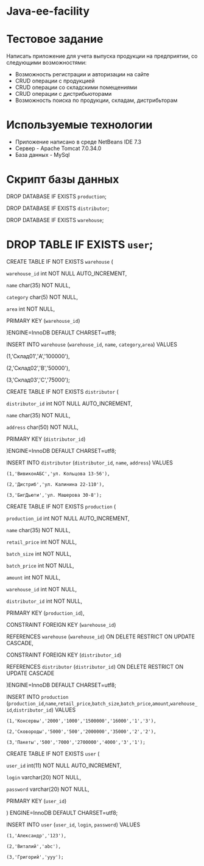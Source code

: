 Java-ee-facility
================
# Тестовое задание 
  
 Написать приложение для учета выпуска продукции на предприятии, со следующими возможностями: 
 - Возможность регистрации и авторизации на сайте
 - CRUD операции с продукцией
 - CRUD операции со складскими помещениями 
 - CRUD операции с дистрибьюторами
 - Возможность поиска по продукции, складам, дистрибьторам
 
 
# Используемые технологии
 
 - Приложение написано в среде NetBeans IDE 7.3
 - Сервер -  Apache Tomcat 7.0.34.0
 - База данных - MySql

# Скрипт базы данных

DROP DATABASE IF EXISTS `production`;

DROP DATABASE IF EXISTS `distributor`;

DROP DATABASE IF EXISTS `warehouse`;

DROP TABLE IF EXISTS `user`;
================
CREATE TABLE IF NOT EXISTS `warehouse` (

  `warehouse_id` int NOT NULL AUTO_INCREMENT,
  
  `name` char(35) NOT NULL,
  
  `category` char(5) NOT NULL,
  
  `area` int NOT NULL,
  
  PRIMARY KEY (`warehouse_id`)
  
)ENGINE=InnoDB DEFAULT CHARSET=utf8;


INSERT INTO `warehouse` (`warehouse_id`, `name`, `category`,`area`) VALUES

  (1,'Склад01','A','100000'),
  
  (2,'Склад02','B','50000'),
  
  (3,'Склад03','C','75000');


CREATE TABLE IF NOT EXISTS `distributor` (

  `distributor_id` int NOT NULL AUTO_INCREMENT,
  
  `name` char(35) NOT NULL,
  
  `address` char(50) NOT NULL,
  
  PRIMARY KEY (`distributor_id`)
  
)ENGINE=InnoDB DEFAULT CHARSET=utf8;


INSERT INTO `distributor` (`distributor_id`, `name`, `address`) VALUES

	(1,'ВивиконАБС','ул. Кольцова 13-56'),
	
	(2,'Дистриб','ул. Калинина 22-110'),
	
	(3,'БигДьюти','ул. Машерова 30-8');


CREATE TABLE IF NOT EXISTS `production` (

  `production_id` int NOT NULL AUTO_INCREMENT,
  
  `name` char(35) NOT NULL,
  
  `retail_price` int NOT NULL,
  
  `batch_size` int NOT NULL,
  
  `batch_price` int NOT NULL,
  
  `amount` int NOT NULL,
  
  `warehouse_id` int NOT NULL,
  
  `distributor_id` int NOT NULL,
  
  PRIMARY KEY (`production_id`),
  
  CONSTRAINT FOREIGN KEY (`warehouse_id`)
  
  REFERENCES `warehouse` (`warehouse_id`) ON DELETE RESTRICT ON UPDATE CASCADE,
  
  CONSTRAINT FOREIGN KEY (`distributor_id`)
  
  REFERENCES `distributor` (`distributor_id`) ON DELETE RESTRICT ON UPDATE CASCADE
  
)ENGINE=InnoDB DEFAULT CHARSET=utf8;


INSERT INTO `production` (`production_id`,`name`,`retail_price`,`batch_size`,`batch_price`,`amount`,`warehouse_id`,`distributor_id`) VALUES

	(1,'Консервы','2000','1000','1500000','16000','1','3'),
	
	(2,'Сковороды','5000','500','2000000','35000','2','2'),
	
	(3,'Пакеты','500','7000','2700000','4000','3','1');


CREATE TABLE IF NOT EXISTS `user` (

  `user_id` int(11) NOT NULL AUTO_INCREMENT,
  
  `login` varchar(20) NOT NULL,
  
  `password` varchar(20) NOT NULL,
  
  PRIMARY KEY (`user_id`)
  
) ENGINE=InnoDB DEFAULT CHARSET=utf8;


INSERT INTO `user` (`user_id`, `login`, `password`) VALUES

	(1,'Александр','123'),
	
	(2,'Виталий','abc'),
	
	(3,'Григорий','yyy');
